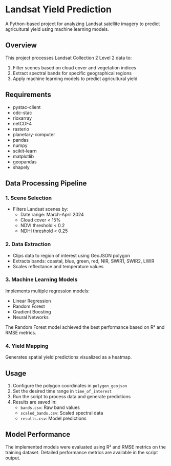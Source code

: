 # Landsat Yield Prediction

A Python-based project for analyzing Landsat satellite imagery to predict agricultural yield using machine learning models.

## Overview

This project processes Landsat Collection 2 Level 2 data to:
1. Filter scenes based on cloud cover and vegetation indices
2. Extract spectral bands for specific geographical regions
3. Apply machine learning models to predict agricultural yield

## Requirements

- pystac-client
- odc-stac
- rioxarray
- netCDF4
- rasterio
- planetary-computer
- pandas
- numpy
- scikit-learn
- matplotlib
- geopandas
- shapely

## Data Processing Pipeline

### 1. Scene Selection
- Filters Landsat scenes by:
  - Date range: March-April 2024
  - Cloud cover < 15%
  - NDVI threshold < 0.2
  - NDHI threshold < 0.25

### 2. Data Extraction
- Clips data to region of interest using GeoJSON polygon
- Extracts bands: coastal, blue, green, red, NIR, SWIR1, SWIR2, LWIR
- Scales reflectance and temperature values

### 3. Machine Learning Models
Implements multiple regression models:
- Linear Regression
- Random Forest
- Gradient Boosting
- Neural Networks

The Random Forest model achieved the best performance based on R² and RMSE metrics.

### 4. Yield Mapping
Generates spatial yield predictions visualized as a heatmap.

## Usage

1. Configure the polygon coordinates in `polygon_geojson`
2. Set the desired time range in `time_of_interest`
3. Run the script to process data and generate predictions
4. Results are saved in:
   - `bands.csv`: Raw band values
   - `scaled_bands.csv`: Scaled spectral data
   - `results.csv`: Model predictions

## Model Performance

The implemented models were evaluated using R² and RMSE metrics on the training dataset. Detailed performance metrics are available in the script output.
